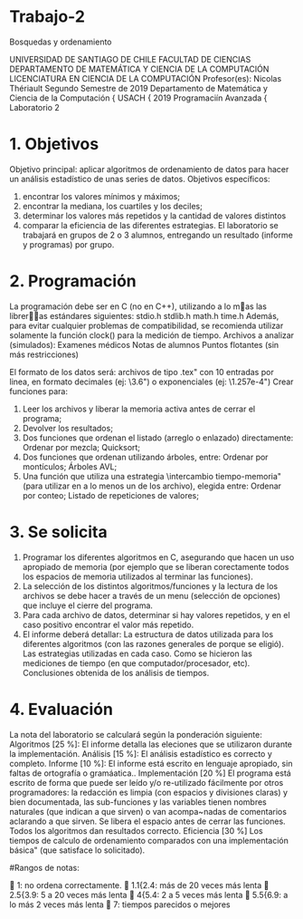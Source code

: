 # Trabajo-2
Bosquedas y ordenamiento

UNIVERSIDAD DE SANTIAGO DE CHILE
FACULTAD DE CIENCIAS
DEPARTAMENTO DE MATEMÁTICA Y CIENCIA DE LA COMPUTACIÓN
LICENCIATURA EN CIENCIA DE LA COMPUTACIÓN
Profesor(es): Nicolas Thériault
Segundo Semestre de 2019
Departamento de Matemática y Ciencia de la Computación { USACH { 2019
Programaciín Avanzada { Laboratorio 2

# 1. Objetivos

Objetivo principal: aplicar algoritmos de ordenamiento de datos para hacer un análisis estadístico de unas series de datos.
Objetivos específicos:
1. encontrar los valores mínimos y máximos;
2. encontrar la mediana, los cuartiles y los deciles;
3. determinar los valores más repetidos y la cantidad de valores distintos
4. comparar la eficiencia de las diferentes estrategias.
El laboratorio se trabajará en grupos de 2 o 3 alumnos, entregando un resultado (informe y
programas) por grupo.

# 2. Programación

La programación debe ser en C (no en C++), utilizando a lo mas las libreras estándares
siguientes:
stdio.h
stdlib.h
math.h
time.h
Además, para evitar cualquier problemas de compatibilidad, se recomienda utilizar solamente la
función clock() para la medición de tiempo.
Archivos a analizar (simulados):
Examenes médicos
Notas de alumnos
Puntos flotantes (sin más restricciones)

El formato de los datos será: archivos de tipo \.tex" con 10 entradas por linea, en formato
decimales (ej: \3.6") o exponenciales (ej: \1.257e-4")
Crear funciones para:
1. Leer los archivos y liberar la memoria activa antes de cerrar el programa;
2. Devolver los resultados;
3. Dos funciones que ordenan el listado (arreglo o enlazado) directamente:
Ordenar por mezcla;
Quicksort;
4. Dos funciones que ordenan utilizando árboles, entre:
Ordenar por montículos;
Árboles AVL;
5. Una función que utiliza una estrategia \intercambio tiempo-memoria" (para utilizar en a
lo menos un de los archivo), elegida entre:
Ordenar por conteo;
Listado de repeticiones de valores;

# 3. Se solicita

1. Programar los diferentes algoritmos en C, asegurando que hacen un uso apropiado de
memoria (por ejemplo que se liberan corectamente todos los espacios de memoria utilizados
al terminar las funciones).
2. La selección de los distintos algoritmos/funciones y la lectura de los archivos se debe hacer
a través de un menu (selección de opciones) que incluye el cierre del programa.
3. Para cada archivo de datos, determinar si hay valores repetidos, y en el caso positivo
encontrar el valor más repetido.
4. El informe deberá detallar:
La estructura de datos utilizada para los diferentes algoritmos (con las razones generales
de porque se eligió).
Las estrategias utilizadas en cada caso.
Como se hicieron las mediciones de tiempo (en que computador/procesador, etc).
Conclusiones obtenida de los análisis de tiempos.

# 4. Evaluación
La nota del laboratorio se calculará según la ponderación siguiente:
Algoritmos [25 %]:
El informe detalla las eleciones que se utilizaron durante la implementación.
Análisis [15 %]:
El análisis estadístico es correcto y completo.
Informe [10 %]:
El informe está escrito en lenguaje apropiado, sin faltas de ortografía o gramáatica..
Implementación [20 %]
El programa está escrito de forma que puede ser leído y/o re-utilizado fácilmente por otros
programadores: la redacción es limpia (con espacios y divisiones claras) y bien documentada,
las sub-funciones y las variables tienen nombres naturales (que indican a que sirven) o
van acompa~nadas de comentarios aclarando a que sirven.
Se libera el espacio antes de cerrar las funciones.
Todos los algoritmos dan resultados correcto.
Eficiencia [30 %]
Los tiempos de calculo de ordenamiento comparados con una implementación básica" (que
satisface lo solicitado).

#Rangos de notas:

 1: no ordena correctamente.
 1.1{2.4: más de 20 veces más lenta
 2.5{3.9: 5 a 20 veces más lenta
 4{5.4: 2 a 5 veces más lenta
 5.5{6.9: a lo más 2 veces más lenta
 7: tiempos parecidos o mejores
